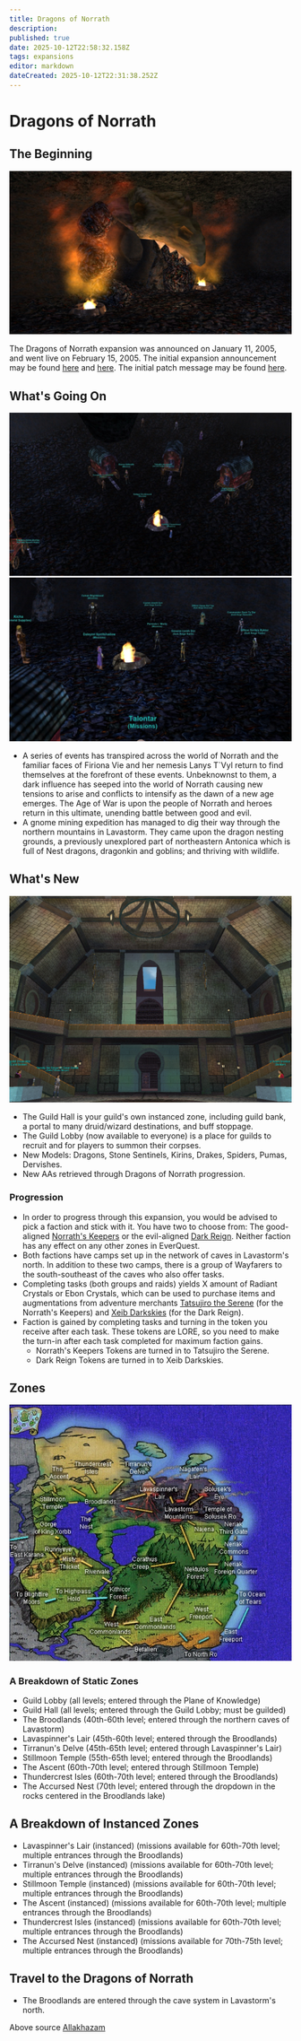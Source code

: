 ```yaml
---
title: Dragons of Norrath
description: 
published: true
date: 2025-10-12T22:58:32.158Z
tags: expansions
editor: markdown
dateCreated: 2025-10-12T22:31:38.252Z
---
```


# Dragons of Norrath

## The Beginning

![dragons_of_norrath_entrance_large.jpeg](/dragons_of_norrath_entrance_large.jpeg)

The Dragons of Norrath expansion was announced on January 11, 2005, and went live on February 15, 2005. The initial expansion announcement may be found [here](https://everquest.allakhazam.com/history/news-2005jan11.html) and [here](/expansions/dragons_of_norrath/announcement). The initial patch message may be found [here](https://everquest.allakhazam.com/history/patches-2005-1.html).

## What's Going On
![don_norrath_keepers_large.jpeg](/don_norrath_keepers_large.jpeg)
![don_norrath_keepers_zoomed_large.jpeg](/don_norrath_keepers_zoomed_large.jpeg)

- A series of events has transpired across the world of Norrath and the familiar faces of Firiona Vie and her nemesis Lanys T`Vyl return to find themselves at the forefront of these events. Unbeknownst to them, a dark influence has seeped into the world of Norrath causing new tensions to arise and conflicts to intensify as the dawn of a new age emerges. The Age of War is upon the people of Norrath and heroes return in this ultimate, unending battle between good and evil.
- A gnome mining expedition has managed to dig their way through the northern mountains in Lavastorm. They came upon the dragon nesting grounds, a previously unexplored part of northeastern Antonica which is full of Nest dragons, dragonkin and goblins; and thriving with wildlife.

## What's New

![guildhall-sunroof.jpg](/guildhall-sunroof.jpg)


- The Guild Hall is your guild's own instanced zone, including guild bank, a portal to many druid/wizard destinations, and buff stoppage.
- The Guild Lobby (now available to everyone) is a place for guilds to recruit and for players to summon their corpses.
- New Models: Dragons, Stone Sentinels, Kirins, Drakes, Spiders, Pumas, Dervishes.
- New AAs retrieved through Dragons of Norrath progression.

### Progression

- In order to progress through this expansion, you would be advised to pick a faction and stick with it. You have two to choose from: The good-aligned [Norrath's Keepers](http://eqbeastiary.allakhazam.com/faction.html?faction=398) or the evil-aligned [Dark Reign](http://eqbeastiary.allakhazam.com/faction.html?faction=395). Neither faction has any effect on any other zones in EverQuest.
- Both factions have camps set up in the network of caves in Lavastorm's north. In addition to these two camps, there is a group of Wayfarers to the south-southeast of the caves who also offer tasks.
- Completing tasks (both groups and raids) yields X amount of Radiant Crystals or Ebon Crystals, which can be used to purchase items and augmentations from adventure merchants [Tatsujiro the Serene](https://everquest.allakhazam.com/db/npc.html?id=17804) (for the Norrath's Keepers) and [Xeib Darkskies](https://everquest.allakhazam.com/db/npc.html?id=17792) (for the Dark Reign).
- Faction is gained by completing tasks and turning in the token you receive after each task. These tokens are LORE, so you need to make the turn-in after each task completed for maximum faction gains.
    - Norrath's Keepers Tokens are turned in to Tatsujiro the Serene.
    - Dark Reign Tokens are turned in to Xeib Darkskies.


## Zones
![dragons_of_norrath_map.jpeg](/dragons_of_norrath_map.jpeg)

### A Breakdown of Static Zones

- Guild Lobby (all levels; entered through the Plane of Knowledge)
- Guild Hall (all levels; entered through the Guild Lobby; must be guilded)
- The Broodlands (40th-60th level; entered through the northern caves of Lavastorm)
- Lavaspinner's Lair (45th-60th level; entered through the Broodlands)
- Tirranun's Delve (45th-65th level; entered through Lavaspinner's Lair)
- Stillmoon Temple (55th-65th level; entered through the Broodlands)
- The Ascent (60th-70th level; entered through Stillmoon Temple)
- Thundercrest Isles (60th-70th level; entered through the Broodlands)
- The Accursed Nest (70th level; entered through the dropdown in the rocks centered in the Broodlands lake)

## A Breakdown of Instanced Zones

- Lavaspinner's Lair (instanced) (missions available for 60th-70th level; multiple entrances through the Broodlands)
- Tirranun's Delve (instanced) (missions available for 60th-70th level; multiple entrances through the Broodlands)
- Stillmoon Temple (instanced) (missions available for 60th-70th level; multiple entrances through the Broodlands)
- The Ascent (instanced) (missions available for 60th-70th level; multiple entrances through the Broodlands)
- Thundercrest Isles (instanced) (missions available for 60th-70th level; multiple entrances through the Broodlands)
- The Accursed Nest (instanced) (missions available for 70th-75th level; multiple entrances through the Broodlands)

## Travel to the Dragons of Norrath

- The Broodlands are entered through the cave system in Lavastorm's north.

Above source [Allakhazam](https://everquest.allakhazam.com/wiki/eq:Dragons_of_Norrath_Overview)